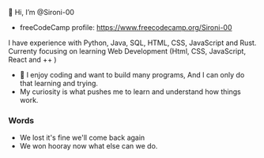 👋 Hi, I’m @Sironi-00
- freeCodeCamp profile: https://www.freecodecamp.org/Sironi-00

I have experience with Python, Java, SQL, HTML, CSS, JavaScript and Rust.
Currenty focusing on learning Web Development (Html, CSS, JavaScript, React and ++ )
- 🌱 I enjoy coding and want to build many programs, And I can only do that learning and trying.
- My curiosity is what pushes me to learn and understand how things work.

### Words
- We lost it's fine we'll come back again 
- We won hooray now what else can we do.
